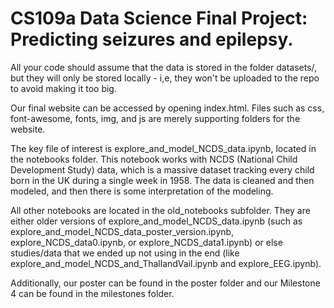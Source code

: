 # CS109a Data Science Final Project: Predicting seizures and epilepsy.

All your code should assume that the data is stored in the folder datasets/, but they will only be stored locally - i,e, they won't be uploaded to the repo to avoid making it too big.

Our final website can be accessed by opening index.html. Files such as css, font-awesome, fonts, img, and js are merely supporting folders for the website.

The key file of interest is explore_and_model_NCDS_data.ipynb, located in the notebooks folder. This notebook works with NCDS (National Child Development Study) data, which is a massive dataset tracking every child born in the UK during a single week in 1958. The data is cleaned and then modeled, and then there is some interpretation of the modeling.

All other notebooks are located in the old_notebooks subfolder. They are either older versions of explore_and_model_NCDS_data.ipynb (such as explore_and_model_NCDS_data_poster_version.ipynb, explore_NCDS_data0.ipynb, or explore_NCDS_data1.ipynb) or else studies/data that we ended up not using in the end (like explore_and_model_NCDS_and_ThallandVail.ipynb and explore_EEG.ipynb).

Additionally, our poster can be found in the poster folder and our Milestone 4 can be found in the milestones folder.
